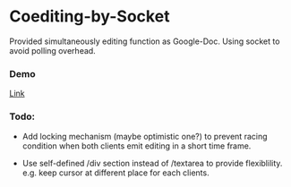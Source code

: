 # Coediting-by-Socket

Provided simultaneously editing function as Google-Doc. Using socket to avoid polling overhead.

### Demo
[Link](https://shielded-scrubland-76433.herokuapp.com/)

### Todo:

- Add locking mechanism (maybe optimistic one?) to prevent racing condition when both clients emit editing in a short time frame.

- Use self-defined /div section instead of /textarea to provide flexiblility. e.g. keep cursor at different place for each clients.
